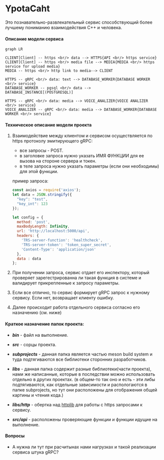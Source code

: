 # YpotaCaht
Это познавательно-развлекательный сервис способствующий более лучшему пониманию взаимодействия С++ и человека.

#### Описание модели сервиса

```mermaid
graph LR

CLIENT[Client] -- https <br/> data --> HTTPS{API <br/> https service}
CLIENT[Client] -- https <br/> media file --> MEDIA{MEDIA <br/> https service for upload media}
MEDIA -- https <br/> http link to media--> CLIENT

HTTPS -- gRPC <br/> data: text --> DATABASE_WORKER{DATABASE WORKER <br/> service}
DATABASE_WORKER -- pgsql <br/> data --> DATABASE_INSTANCE[(POSTGRESQL)]

HTTPS -- gRPC <br/> data: media --> VOICE_ANALIZER{VOICE ANALIZER <br/> service}
VOICE_ANALIZER -- gRPC <br/> data: media --> DATABASE_WORKER{DATABASE WORKER <br/> service}
```

#### Техническое описание модели проекта
1. Взаимодействие между клиентом и сервисом осуществляется по https протоколу эмитирующего gRPC:
	 - все запросы - POST.
	 - в заголовке запроса нужно указать ИМЯ ФУНКЦИИ для ее вызова на стороне сервера и токен.
	 - в теле запроса нужно указать параметры (если они необходимы) для этой функции.
   
   пример запроса:
    ```js
    const axios = require('axios');
    let data = JSON.stringify({
      "key": "test",
      "key_int": 123
    });

    let config = {
      method: 'post',
      maxBodyLength: Infinity,
      url: 'http://localhost:5000/api',
      headers: { 
        'TRS-server-function': 'healthcheck', 
        'TRS-server-token': 'token_super_secret', 
        'Content-Type': 'application/json'
      },
      data : data
    };
    ```

2. При получении запроса, сервис отдает его инспектору, который проверяет зарегестрированна ли такая функция в системе и валидирует прикрепленные к запросу параметры.
3. Если все отлично, то сервис формирует gRPC запрос к нужному сервису. Если нет, возвращает клиенту ошибку.
4. Далее происходит работа отдельного сервиса согласно его назначению (см. ниже)


#### Краткое назначение папок проекта:
- ***bin*** - файл на выполнение.

- ***src*** - сорцы проекта.

- ***subprojects*** - данная папка является частью meson build system и туда подтягиваются все библиотеки сторонних разработчиков.

- ***libs*** - данная папка содержит разные библиотеки(части проекта), нами же написанные, которые в последствии можно использовать отдельно в других проектах.
(в общем-то так оно и есть - эти либы подтягиваются, как отдельные зависимости и распологаются в папке subprojects, но тут они расположены для отображения общей картины и чтения кода.)

- ***libs/http*** - обертка над [httplib](https://github.com/yhirose/cpp-httplib) для работы с https запросами к сервису.

- ***src/api*** - расположены проверяющие функции и функции идущие на выполнение.


#### Вопросы
- А нужна ли тут при расчитынах нами нагрузках и такой реализации сервиса штука gRPC?

